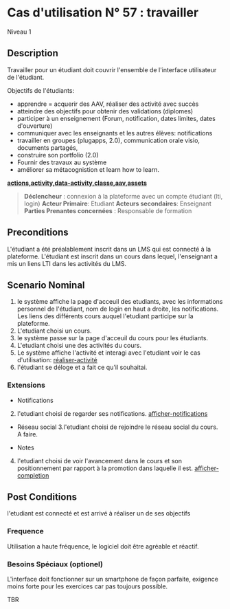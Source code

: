 
# Cas d'utilisation N° 57 :  travailler

Niveau 1

##	Description

 Travailler pour un étudiant doit couvrir l'ensemble de l'interface utilisateur de l'étudiant.
 
 Objectifs de l'étudiants:
 - apprendre = acquerir des AAV, réaliser des activité avec succès
 - atteindre des objectifs pour obtenir des validations (diplomes)
 - participer à un enseignement (Forum, notification, dates limites, dates d'ouverture)
 - communiquer avec les enseignants et les autres élèves: notifications
 - travailler en groupes (plugapps, 2.0), communication orale visio, documents partagés,  
 - construire son portfolio (2.0) 
 - Fournir des travaux au système
 - améliorer sa métacognistion et learn how to learn.
 
 
 **[actions,activity,data-activity,classe,aav,assets](https://github.com/PremierLangage/plconception/blob/master/conception/concept/actions,activity,data-activity,classe,aav,assets.md)**  

> **Déclencheur** : connexion à la plateforme avec un compte étudiant (lti, login)
> **Acteur Primaire**: Etudiant 
> **Acteurs secondaires**:   Enseignant
> **Parties Prenantes concernées** : Responsable de formation   
 
 
## Preconditions

L'étudiant a été préalablement inscrit dans un LMS qui est connecté à la plateforme.
L'étudiant est inscrit dans un cours dans lequel, l'enseignant a mis un liens LTI dans les activités du LMS. 

## Scenario Nominal

1.	le système affiche la page d'acceuil des etudiants, avec les informations personnel de l'étudiant, nom de login en haut a droite, les notifications. Les liens des différents cours auquel l'etudiant participe sur la plateforme.  
2.	L'etudiant choisi un cours.
3.	le système passe sur la page d'acceuil du cours pour les étudiants.
4.	L'etudiant choisi une des activités du cours.
5. Le système affiche l'activité et interagi avec l'etudiant voir le cas d'utilisation: [réaliser-activité](réaliser-activité.md)
6. l'étudiant se déloge et a fait ce qu'il souhaitai.

###	Extensions

- Notifications 
2. l'etudiant choisi de regarder ses notifications. [afficher-notifications](../Utilisateur/afficher-notifications.md)

- Réseau social 
3.l'etudiant choisi de rejoindre le réseau social du cours. A faire. 

- Notes 
4. l'etudiant choisi de voir l'avancement dans le cours et son positionnement par rapport à la promotion dans laquelle il est. [afficher-completion](afficher-completion.md)




## Post Conditions

l'etudiant est connecté et est arrivé à réaliser un de ses objectifs


### Frequence
Utilisation a haute fréquence, le logiciel doit être agréable et réactif.

### Besoins Spéciaux (optionel)  

L'interface doit fonctionner sur un smartphone de façon parfaite, exigence moins forte pour les exercices car pas toujours possible.


TBR
